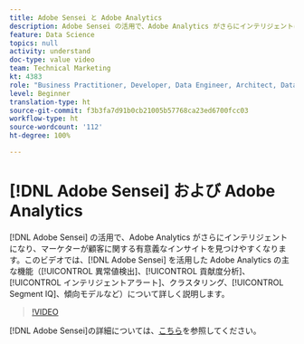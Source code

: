 ```yaml
---
title: Adobe Sensei と Adobe Analytics
description: Adobe Sensei の活用で、Adobe Analytics がさらにインテリジェントになり、マーケターが顧客に関する有意義なインサイトを見つけやすくなります。 このビデオでは、異常値検出、貢献度分析、インテリジェントアラート、クラスタリング、セグメントIQ、傾向モデリングなど、Adobe Sensei を活用した Adobe Analytics の主な機能について詳しく説明します。
feature: Data Science
topics: null
activity: understand
doc-type: value video
team: Technical Marketing
kt: 4383
role: "Business Practitioner, Developer, Data Engineer, Architect, Data Architect, Administrator, Leader"
level: Beginner
translation-type: ht
source-git-commit: f3b3fa7d91b0cb21005b57768ca23ed6700fcc03
workflow-type: ht
source-wordcount: '112'
ht-degree: 100%

---
```



# [!DNL Adobe Sensei] および Adobe Analytics

[!DNL Adobe Sensei] の活用で、Adobe Analytics がさらにインテリジェントになり、マーケターが顧客に関する有意義なインサイトを見つけやすくなります。このビデオでは、[!DNL Adobe Sensei] を活用した Adobe Analytics の主な機能（[!UICONTROL 異常値検出]、[!UICONTROL 貢献度分析]、[!UICONTROL インテリジェントアラート]、クラスタリング、[!UICONTROL Segment IQ]、傾向モデルなど）について詳しく説明します。

>[!VIDEO](https://video.tv.adobe.com/v/31500/?quality=12)

[!DNL Adobe Sensei]の詳細については、[こちら](https://www.adobe.com/jp/sensei.html)を参照してください。
